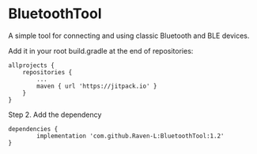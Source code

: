 # BluetoothTool
A simple tool for connecting and using classic Bluetooth and BLE devices.


Add it in your root build.gradle at the end of repositories:

	allprojects {
		repositories {
			...
			maven { url 'https://jitpack.io' }
		}
	}
Step 2. Add the dependency

	dependencies {
	        implementation 'com.github.Raven-L:BluetoothTool:1.2'
	}
